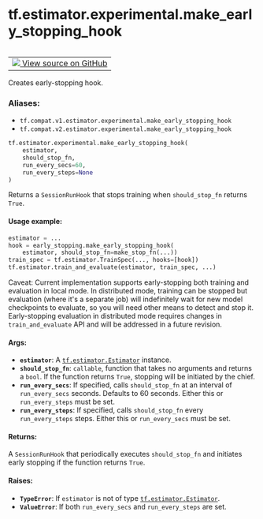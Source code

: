 <div itemscope itemtype="http://developers.google.com/ReferenceObject">
<meta itemprop="name" content="tf.estimator.experimental.make_early_stopping_hook" />
<meta itemprop="path" content="Stable" />
</div>

# tf.estimator.experimental.make_early_stopping_hook

<!-- Insert buttons -->

<table class="tfo-notebook-buttons tfo-api" align="left">

<td>
  <a target="_blank" href="https://github.com/tensorflow/estimator/tree/master/tensorflow_estimator/python/estimator/early_stopping.py">
    <img src="https://www.tensorflow.org/images/GitHub-Mark-32px.png" />
    View source on GitHub
  </a>
</td></table>



<!-- Start diff -->
Creates early-stopping hook.

### Aliases:

* `tf.compat.v1.estimator.experimental.make_early_stopping_hook`
* `tf.compat.v2.estimator.experimental.make_early_stopping_hook`


``` python
tf.estimator.experimental.make_early_stopping_hook(
    estimator,
    should_stop_fn,
    run_every_secs=60,
    run_every_steps=None
)
```



<!-- Placeholder for "Used in" -->

Returns a `SessionRunHook` that stops training when `should_stop_fn` returns
`True`.

#### Usage example:



```python
estimator = ...
hook = early_stopping.make_early_stopping_hook(
    estimator, should_stop_fn=make_stop_fn(...))
train_spec = tf.estimator.TrainSpec(..., hooks=[hook])
tf.estimator.train_and_evaluate(estimator, train_spec, ...)
```

Caveat: Current implementation supports early-stopping both training and
evaluation in local mode. In distributed mode, training can be stopped but
evaluation (where it's a separate job) will indefinitely wait for new model
checkpoints to evaluate, so you will need other means to detect and stop it.
Early-stopping evaluation in distributed mode requires changes in
`train_and_evaluate` API and will be addressed in a future revision.

#### Args:


* <b>`estimator`</b>: A <a href="../../../tf/estimator/Estimator.md"><code>tf.estimator.Estimator</code></a> instance.
* <b>`should_stop_fn`</b>: `callable`, function that takes no arguments and returns a
  `bool`. If the function returns `True`, stopping will be initiated by the
  chief.
* <b>`run_every_secs`</b>: If specified, calls `should_stop_fn` at an interval of
  `run_every_secs` seconds. Defaults to 60 seconds. Either this or
  `run_every_steps` must be set.
* <b>`run_every_steps`</b>: If specified, calls `should_stop_fn` every
  `run_every_steps` steps. Either this or `run_every_secs` must be set.


#### Returns:

A `SessionRunHook` that periodically executes `should_stop_fn` and initiates
early stopping if the function returns `True`.



#### Raises:


* <b>`TypeError`</b>: If `estimator` is not of type <a href="../../../tf/estimator/Estimator.md"><code>tf.estimator.Estimator</code></a>.
* <b>`ValueError`</b>: If both `run_every_secs` and `run_every_steps` are set.